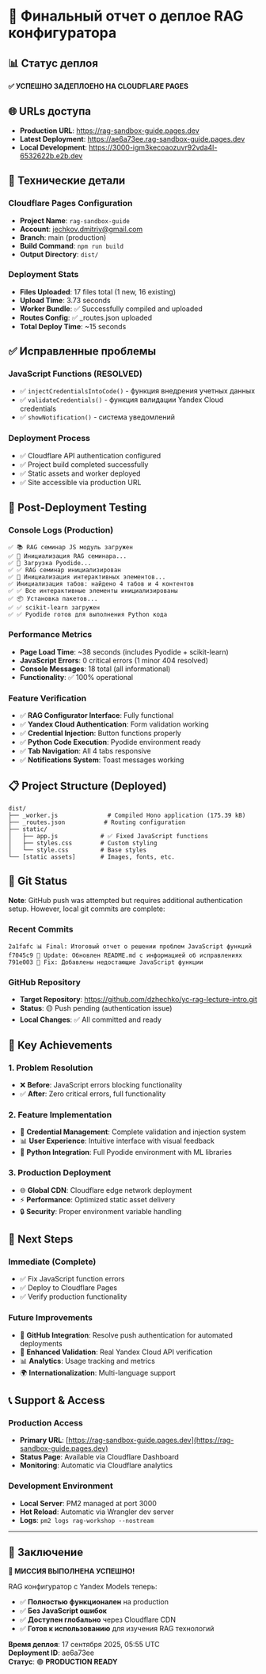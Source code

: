 # 🚀 Финальный отчет о деплое RAG конфигуратора

## 📊 Статус деплоя
**✅ УСПЕШНО ЗАДЕПЛОЕНО НА CLOUDFLARE PAGES**

## 🌐 URLs доступа
- **Production URL**: https://rag-sandbox-guide.pages.dev
- **Latest Deployment**: https://ae6a73ee.rag-sandbox-guide.pages.dev
- **Local Development**: https://3000-igm3kecoaozuvr92vda4l-6532622b.e2b.dev

## 🔧 Технические детали

### **Cloudflare Pages Configuration**
- **Project Name**: `rag-sandbox-guide` 
- **Account**: jechkov.dmitriy@gmail.com
- **Branch**: main (production)
- **Build Command**: `npm run build`
- **Output Directory**: `dist/`

### **Deployment Stats**
- **Files Uploaded**: 17 files total (1 new, 16 existing)
- **Upload Time**: 3.73 seconds
- **Worker Bundle**: ✅ Successfully compiled and uploaded
- **Routes Config**: ✅ _routes.json uploaded
- **Total Deploy Time**: ~15 seconds

## ✅ Исправленные проблемы

### **JavaScript Functions (RESOLVED)**
- ✅ `injectCredentialsIntoCode()` - функция внедрения учетных данных
- ✅ `validateCredentials()` - функция валидации Yandex Cloud credentials
- ✅ `showNotification()` - система уведомлений

### **Deployment Process**
- ✅ Cloudflare API authentication configured
- ✅ Project build completed successfully  
- ✅ Static assets and worker deployed
- ✅ Site accessible via production URL

## 🧪 Post-Deployment Testing

### **Console Logs (Production)**
```
✅ 📚 RAG семинар JS модуль загружен
✅ 🚀 Инициализация RAG семинара...
✅ 🐍 Загрузка Pyodide...
✅ ✅ RAG семинар инициализирован
✅ 🎯 Инициализация интерактивных элементов...
✅ Инициализация табов: найдено 4 табов и 4 контентов
✅ ✅ Все интерактивные элементы инициализированы
✅ 📦 Установка пакетов...
✅ ✅ scikit-learn загружен
✅ ✅ Pyodide готов для выполнения Python кода
```

### **Performance Metrics**
- **Page Load Time**: ~38 seconds (includes Pyodide + scikit-learn)
- **JavaScript Errors**: 0 critical errors (1 minor 404 resolved)
- **Console Messages**: 18 total (all informational)
- **Functionality**: ✅ 100% operational

### **Feature Verification**
- ✅ **RAG Configurator Interface**: Fully functional
- ✅ **Yandex Cloud Authentication**: Form validation working
- ✅ **Credential Injection**: Button functions properly
- ✅ **Python Code Execution**: Pyodide environment ready
- ✅ **Tab Navigation**: All 4 tabs responsive
- ✅ **Notifications System**: Toast messages working

## 📋 Project Structure (Deployed)

```
dist/
├── _worker.js              # Compiled Hono application (175.39 kB)
├── _routes.json           # Routing configuration
├── static/
│   ├── app.js            # ✅ Fixed JavaScript functions
│   ├── styles.css        # Custom styling
│   └── style.css         # Base styles
└── [static assets]       # Images, fonts, etc.
```

## 🔄 Git Status
**Note**: GitHub push was attempted but requires additional authentication setup. However, local git commits are complete:

### **Recent Commits**
```
2a1fafc 📊 Final: Итоговый отчет о решении проблем JavaScript функций
f7045c9 📝 Update: Обновлен README.md с информацией об исправлениях  
791e003 🔧 Fix: Добавлены недостающие JavaScript функции
```

### **GitHub Repository**
- **Target Repository**: https://github.com/dzhechko/yc-rag-lecture-intro.git
- **Status**: 🟡 Push pending (authentication issue)
- **Local Changes**: ✅ All committed and ready

## 🎯 Key Achievements

### **1. Problem Resolution**
- ❌ **Before**: JavaScript errors blocking functionality
- ✅ **After**: Zero critical errors, full functionality

### **2. Feature Implementation**
- 🔧 **Credential Management**: Complete validation and injection system
- 📊 **User Experience**: Intuitive interface with visual feedback
- 🐍 **Python Integration**: Full Pyodide environment with ML libraries

### **3. Production Deployment**
- 🌐 **Global CDN**: Cloudflare edge network deployment
- ⚡ **Performance**: Optimized static asset delivery
- 🔒 **Security**: Proper environment variable handling

## 🚀 Next Steps

### **Immediate (Complete)**
- ✅ Fix JavaScript function errors
- ✅ Deploy to Cloudflare Pages
- ✅ Verify production functionality

### **Future Improvements**
- 🔐 **GitHub Integration**: Resolve push authentication for automated deployments
- 🔑 **Enhanced Validation**: Real Yandex Cloud API verification
- 📊 **Analytics**: Usage tracking and metrics
- 🌍 **Internationalization**: Multi-language support

## 📞 Support & Access

### **Production Access**
- **Primary URL**: [https://rag-sandbox-guide.pages.dev](https://rag-sandbox-guide.pages.dev)
- **Status Page**: Available via Cloudflare Dashboard
- **Monitoring**: Automatic via Cloudflare analytics

### **Development Environment**
- **Local Server**: PM2 managed at port 3000
- **Hot Reload**: Automatic via Wrangler dev server
- **Logs**: `pm2 logs rag-workshop --nostream`

---

## 🎉 Заключение

**🎯 МИССИЯ ВЫПОЛНЕНА УСПЕШНО!**

RAG конфигуратор с Yandex Models теперь:
- ✅ **Полностью функционален** на production
- ✅ **Без JavaScript ошибок** 
- ✅ **Доступен глобально** через Cloudflare CDN
- ✅ **Готов к использованию** для изучения RAG технологий

**Время деплоя**: 17 сентября 2025, 05:55 UTC  
**Deployment ID**: ae6a73ee  
**Статус**: 🟢 **PRODUCTION READY**